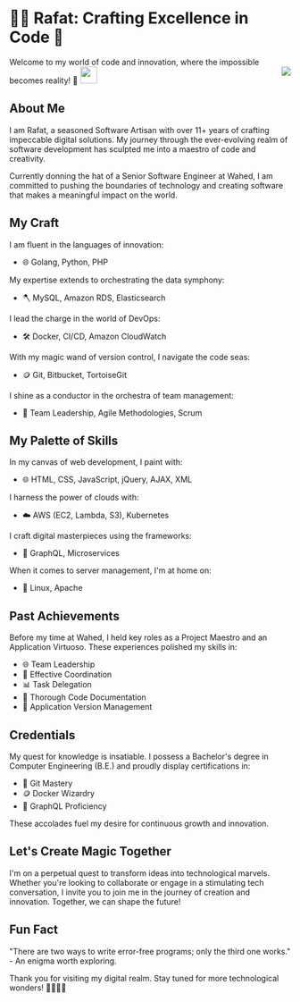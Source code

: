# 👩‍💻 Rafat: Crafting Excellence in Code 🚀

Welcome to my world of code and innovation, where the impossible becomes reality! 🌟
<img src="https://media.giphy.com/media/v1.Y2lkPTc5MGI3NjExanRnOWRmM245ZG9yc3p1cXRxaDFrcGZ6c3BzODRuc25wbDcxOWkxOSZlcD12MV9pbnRlcm5hbF9naWZfYnlfaWQmY3Q9Zw/3o7aCTfyhYawdOXcFW/giphy.gif" width="30"> 
<img align="right" src="https://camo.githubusercontent.com/62da68eb62b1e5f175f7d1f0191dd89a653d7908feb22d37d4a0ab07365d6791/68747470733a2f2f6d656469612e67697068792e636f6d2f6d656469612f4d3967624264396e6244724f5475314d71782f67697068792e676966" data-canonical-src="https://media.giphy.com/media/M9gbBd9nbDrOTu1Mqx/giphy.gif" style="max-width: 100%; display: inline-block;" data-target="animated-image.originalImage">

## About Me

I am Rafat, a seasoned Software Artisan with over 11+ years of crafting impeccable digital solutions. My journey through the ever-evolving realm of software development has sculpted me into a maestro of code and creativity.

Currently donning the hat of a Senior Software Engineer at Wahed, I am committed to pushing the boundaries of technology and creating software that makes a meaningful impact on the world.
## My Craft

I am fluent in the languages of innovation:

- 🌐 Golang, Python, PHP

My expertise extends to orchestrating the data symphony:

- 🪓 MySQL, Amazon RDS, Elasticsearch

I lead the charge in the world of DevOps:

- 🛠️ Docker, CI/CD, Amazon CloudWatch

With my magic wand of version control, I navigate the code seas:

- 🪙 Git, Bitbucket, TortoiseGit

I shine as a conductor in the orchestra of team management:

- 🌟 Team Leadership, Agile Methodologies, Scrum

## My Palette of Skills

In my canvas of web development, I paint with:

- 🌐 HTML, CSS, JavaScript, jQuery, AJAX, XML

I harness the power of clouds with:

- ☁️ AWS (EC2, Lambda, S3), Kubernetes

I craft digital masterpieces using the frameworks:

- 🚀 GraphQL, Microservices

When it comes to server management, I'm at home on:

- 🐧 Linux, Apache

## Past Achievements

Before my time at Wahed, I held key roles as a Project Maestro and an Application Virtuoso. These experiences polished my skills in:

- 🌐 Team Leadership
- 🤝 Effective Coordination
- 📊 Task Delegation
- 📖 Thorough Code Documentation
- 🔄 Application Version Management

## Credentials

My quest for knowledge is insatiable. I possess a Bachelor's degree in Computer Engineering (B.E.) and proudly display certifications in:

- 📜 Git Mastery
- 🪙 Docker Wizardry
- 🚀 GraphQL Proficiency

These accolades fuel my desire for continuous growth and innovation.

## Let's Create Magic Together

I'm on a perpetual quest to transform ideas into technological marvels. Whether you're looking to collaborate or engage in a stimulating tech conversation, I invite you to join me in the journey of creation and innovation. Together, we can shape the future!

## Fun Fact

"There are two ways to write error-free programs; only the third one works." - An enigma worth exploring.

Thank you for visiting my digital realm. Stay tuned for more technological wonders! 🚀🌟👨‍💻